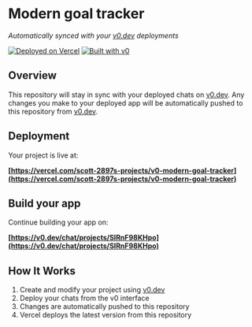 # Modern goal tracker

*Automatically synced with your [v0.dev](https://v0.dev) deployments*

[![Deployed on Vercel](https://img.shields.io/badge/Deployed%20on-Vercel-black?style=for-the-badge&logo=vercel)](https://vercel.com/scott-2897s-projects/v0-modern-goal-tracker)
[![Built with v0](https://img.shields.io/badge/Built%20with-v0.dev-black?style=for-the-badge)](https://v0.dev/chat/projects/SlRnF98KHpo)

## Overview

This repository will stay in sync with your deployed chats on [v0.dev](https://v0.dev).
Any changes you make to your deployed app will be automatically pushed to this repository from [v0.dev](https://v0.dev).

## Deployment

Your project is live at:

**[https://vercel.com/scott-2897s-projects/v0-modern-goal-tracker](https://vercel.com/scott-2897s-projects/v0-modern-goal-tracker)**

## Build your app

Continue building your app on:

**[https://v0.dev/chat/projects/SlRnF98KHpo](https://v0.dev/chat/projects/SlRnF98KHpo)**

## How It Works

1. Create and modify your project using [v0.dev](https://v0.dev)
2. Deploy your chats from the v0 interface
3. Changes are automatically pushed to this repository
4. Vercel deploys the latest version from this repository
